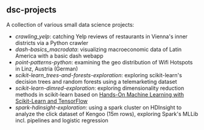 ## dsc-projects

A collection of various small data science projects:

- *crawling_yelp*: catching Yelp reviews of restaurants in Vienna's inner districts via a Python crawler
- *dash-basics_macrodata*: visualizing macroeconomic data of Latin America with a basic dash webapp
- *point-patterns-python*: examining the geo distribution of Wifi Hotspots in Linz, Austria (German)
- *scikit-learn_trees-and-forests-exploration*: exploring scikit-learn's decision trees and random forests using a telemarketing dataset
- *scikit-learn-dimred-exploration*: exploring dimensionality reduction methods in scikit-learn based on [Hands-On Machine Learning with Scikit-Learn and TensorFlow](http://shop.oreilly.com/product/0636920052289.do)
- *spark-hdinsight-exploration*: using a spark cluster on HDInsight to analyze the click dataset of Kengoo (15m rows), exploring Spark's MLLib incl. pipelines and logistic regression 
